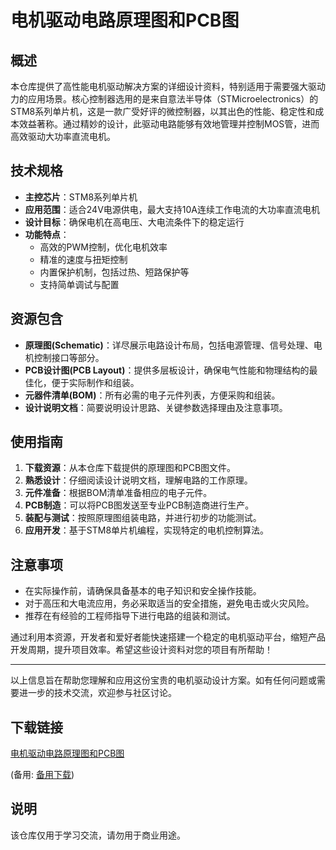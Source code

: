 # 电机驱动电路原理图和PCB图

## 概述

本仓库提供了高性能电机驱动解决方案的详细设计资料，特别适用于需要强大驱动力的应用场景。核心控制器选用的是来自意法半导体（STMicroelectronics）的STM8系列单片机，这是一款广受好评的微控制器，以其出色的性能、稳定性和成本效益著称。通过精妙的设计，此驱动电路能够有效地管理并控制MOS管，进而高效驱动大功率直流电机。

## 技术规格

- **主控芯片**：STM8系列单片机
- **应用范围**：适合24V电源供电，最大支持10A连续工作电流的大功率直流电机
- **设计目标**：确保电机在高电压、大电流条件下的稳定运行
- **功能特点**：
    - 高效的PWM控制，优化电机效率
    - 精准的速度与扭矩控制
    - 内置保护机制，包括过热、短路保护等
    - 支持简单调试与配置

## 资源包含

- **原理图(Schematic)**：详尽展示电路设计布局，包括电源管理、信号处理、电机控制接口等部分。
- **PCB设计图(PCB Layout)**：提供多层板设计，确保电气性能和物理结构的最佳化，便于实际制作和组装。
- **元器件清单(BOM)**：所有必需的电子元件列表，方便采购和组装。
- **设计说明文档**：简要说明设计思路、关键参数选择理由及注意事项。

## 使用指南

1. **下载资源**：从本仓库下载提供的原理图和PCB图文件。
2. **熟悉设计**：仔细阅读设计说明文档，理解电路的工作原理。
3. **元件准备**：根据BOM清单准备相应的电子元件。
4. **PCB制造**：可以将PCB图发送至专业PCB制造商进行生产。
5. **装配与测试**：按照原理图组装电路，并进行初步的功能测试。
6. **应用开发**：基于STM8单片机编程，实现特定的电机控制算法。

## 注意事项

- 在实际操作前，请确保具备基本的电子知识和安全操作技能。
- 对于高压和大电流应用，务必采取适当的安全措施，避免电击或火灾风险。
- 推荐在有经验的工程师指导下进行电路的组装和测试。

通过利用本资源，开发者和爱好者能快速搭建一个稳定的电机驱动平台，缩短产品开发周期，提升项目效率。希望这些设计资料对您的项目有所帮助！

---

以上信息旨在帮助您理解和应用这份宝贵的电机驱动设计方案。如有任何问题或需要进一步的技术交流，欢迎参与社区讨论。

## 下载链接
[电机驱动电路原理图和PCB图](https://pan.quark.cn/s/797c02fc497b) 

(备用: [备用下载](https://pan.baidu.com/s/1uh6MJ4w7popi7tBhAV3mxQ?pwd=1234))

## 说明

该仓库仅用于学习交流，请勿用于商业用途。
